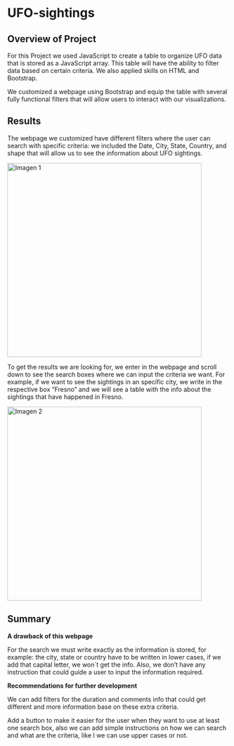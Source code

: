 # UFO-sightings

## Overview of Project

For this Project we used JavaScript to create a table to organize UFO data that is stored as a JavaScript array. This table will have the ability to filter data based on certain criteria. We also applied skills on HTML and Bootstrap.

We customized a webpage using Bootstrap and equip the table with several fully functional filters that will allow users to interact with our visualizations. 

## Results

The webpage we customized have different filters where the user can search with specific criteria: we included the Date, City, State, Country, and shape that will allow us to see the information about UFO sightings.

<img width="442" alt="Imagen 1" src="https://user-images.githubusercontent.com/113747210/210414188-206a4067-393b-4279-b35e-54668f8118ff.png">

To get the results we are looking for, we enter in the webpage and scroll down to see the search boxes where we can input the criteria we want. For example, if we want to see the sightings in an specific city, we write in the respective box “Fresno” and we will see a table with the info about the sightings that have happened in Fresno.

<img width="442" alt="Imagen 2" src="https://user-images.githubusercontent.com/113747210/210414246-5f2c0726-68c5-47e9-b7fd-4f053b6d8cb9.png">

## Summary

**A drawback of this webpage**

For the search we must write exactly as the information is stored, for example: the city, state or country have to be written in lower cases, if we add that capital letter, we won´t get the info. Also, we don’t have any instruction that could guide a user to input the information required.

**Recommendations for further development**

We can add filters for the duration and comments info that could get different and more information base on these extra criteria.

Add a button to make it easier for the user when they want to use at least one search box, also we can add simple instructions on how we can search and what are the criteria, like I we can use upper cases or not.


